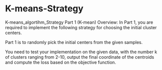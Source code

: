 # K-means-Strategy
K-means_algortihm_Strategy Part 1 (K-mean) Overview:
In Part 1, you are required to implement the following strategy for choosing the initial cluster centers. 

Part 1 is to randomly pick the initial centers from the given samples.   

You need to test your implementation on the given data, with the number k of clusters ranging from 2-10, output the final coordinate of the centroids and compute the loss based on the objective function. 
